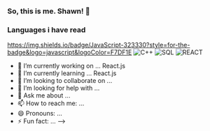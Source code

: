 ### So, this is me. Shawn! 👋

### Languages i have read

https://img.shields.io/badge/JavaScript-323330?style=for-the-badge&logo=javascript&logoColor=F7DF1E
![C++](https://img.shields.io/badge/-C++-000?&logo=c%2b%2b&logoColor=00599C)
![SQL](https://img.shields.io/badge/-SQL-000?&logo=MySQL)
![REACT](https://img.shields.io/badge/React-20232A?style=for-the-badge&logo=react&logoColor=61DAFB)



- 🔭 I’m currently working on ... React.js
- 🌱 I’m currently learning ... React.js
- 👯 I’m looking to collaborate on ...
- 🤔 I’m looking for help with ...
- 💬 Ask me about ...
- 📫 How to reach me: ...
- 😄 Pronouns: ...
- ⚡ Fun fact: ...
-->
